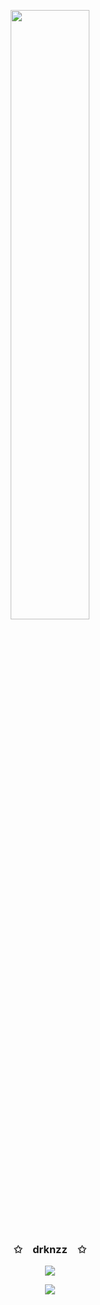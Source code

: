 <p align="center">
    <img width="50%" id="preview" src="https://user-images.githubusercontent.com/65187002/144929084-b10bb8fd-f485-4d26-8851-ca49defde297.gif">
</p>
<!-- https://user-images.githubusercontent.com/65187002/144928970-ad56610b-0523-4d9f-b5d4-e5588d51c0b6.gif 120 -->
<!-- https://user-images.githubusercontent.com/65187002/144929084-b10bb8fd-f485-4d26-8851-ca49defde297.gif 60 -->

<!-- <p align="center">
    <h3 align="center"><img id="preview" width="50" height="50" src="https://user-images.githubusercontent.com/65187002/144927039-03f0ac8b-1536-460b-92d3-cb8c433bf1bf.gif">&emsp;drknzz&emsp;✩</h3>
</p>
 -->
<p align="center">
    <h3 align="center">✩&emsp;drknzz&emsp;✩</h3>
</p>

<p align="center">
  <img src="https://readme-typing-svg.herokuapp.com/?lines=Yoooooooooooooooo;Welcome+to+my+profile!;Have+a+look+around!&font=Fira%20Code&color=%23D62F79&center=true&width=380&height=50">
</p>

<!-- ![Anurag's GitHub stats](https://github-readme-stats.vercel.app/api?username=drknzz&theme=jolly&show_icons=true)
[![Top Langs](https://github-readme-stats.vercel.app/api/top-langs/?username=drknzz)](https://github.com/anuraghazra/github-readme-stats) -->

<!-- <p align="center">
    <img id="preview" src="https://leetcode.card.workers.dev/?username=drknzz&amp;style=dark&amp;font=&amp;extension=null">
</p> -->

<!-- <br> -->
<p align="center">
    <img id="preview" src="https://komarev.com/ghpvc/?username=drknzz&color=grey">
</p>



<!-- <p align="center">
    <img id="preview" width="50" height="50" src="https://user-images.githubusercontent.com/65187002/144925415-211153ae-d35c-49f6-a0c0-b7ce56855bf5.gif">
</p> -->
